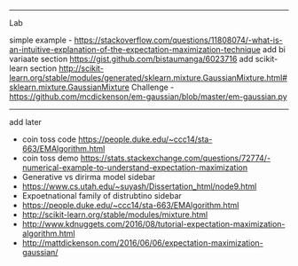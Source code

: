 
-----
Lab

simple example
    - https://stackoverflow.com/questions/11808074/-what-is-an-intuitive-explanation-of-the-expectation-maximization-technique
add bi variaate section
    https://gist.github.com/bistaumanga/6023716
add scikit-learn section
    http://scikit-learn.org/stable/modules/generated/sklearn.mixture.GaussianMixture.html#sklearn.mixture.GaussianMixture
Challenge - https://github.com/mcdickenson/em-gaussian/blob/master/em-gaussian.py


---
add later
- coin toss code https://people.duke.edu/~ccc14/sta-663/EMAlgorithm.html
- coin toss demo https://stats.stackexchange.com/questions/72774/-numerical-example-to-understand-expectation-maximization
- Generative vs dirirma model sidebar
- https://www.cs.utah.edu/~suyash/Dissertation_html/node9.html
- Expoetnational family of distrubtino sidebar
- https://people.duke.edu/~ccc14/sta-663/EMAlgorithm.html
- http://scikit-learn.org/stable/modules/mixture.html
- http://www.kdnuggets.com/2016/08/tutorial-expectation-maximization-algorithm.html
- http://mattdickenson.com/2016/06/06/expectation-maximization-gaussian/